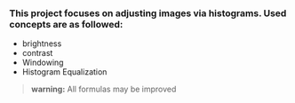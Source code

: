 ### This project focuses on adjusting images via histograms. Used concepts are as followed:
- brightness
- contrast
- Windowing
- Histogram Equalization
> **warning:** All formulas may be improved